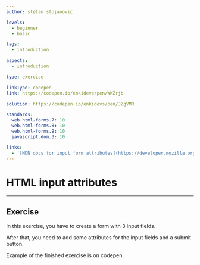 ```yaml
---
author: stefan.stojanovic

levels:
  - beginner
  - basic

tags:
  - introduction

aspects:
  - introduction

type: exercise

linkType: codepen
link: https://codepen.io/enkidevs/pen/WKZrjb

solution: https://codepen.io/enkidevs/pen/JZgVMR

standards:
  web.html-forms.7: 10
  web.html-forms.8: 10
  web.html-forms.9: 10
  javascript.dom.3: 10

links:
  - '[MDN docs for input form attributes](https://developer.mozilla.org/en-US/docs/Web/HTML/Element/input){website}'
---
```

# HTML input attributes
---

## Exercise
In this exercise, you have to create a form with 3 input fields.

After that, you need to add some attributes for the input fields and a submit button.

Example of the finished exercise is on codepen.
